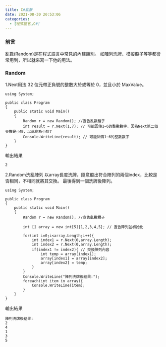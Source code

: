 ```yaml
---
title: C#亂數
date: 2021-08-30 20:53:06
categories:
  - [程式語言,C#]
---
```

### 前言
亂數(Random)是在程式語言中常見的內建類別。
如陣列洗牌、模擬骰子等等都會常用到，所以就來寫一下他的用法。

### Random
1.Next用法 
32 位元帶正負號的整數大於或等於 0，並且小於 MaxValue。

```
using System;

public class Program
{
	public static void Main()
	{
		Random r = new Random(); //宣告亂數種子
		int result = r.Next(1,7); // 可能回傳1~6的整數數字，因為Next第二個參數是小於，以此例為小於7
		Console.WriteLine(result); // 可能回傳1~6的整數數字
	}
}
```
輸出結果
```
2
```

2.Random洗亂陣列
以array長度洗牌，隨意骰出符合陣列的兩個index，比較是否相同，不相同就將其交換。
最後得到一個洗牌後陣列。
```
using System;

public class Program
{
	public static void Main()
	{
		Random r = new Random(); //宣告亂數種子	
		
		int [] array = new int[5]{1,2,3,4,5}; // 宣告陣列並初始化
		
		for(int i=0;i<array.Length;i++){
			int index1 = r.Next(0,array.Length); 
			int index2 = r.Next(0,array.Length); 
			if(index1 != index2){ // 交換陣列內容
				int temp = array[index1];
				array[index1] = array[index2];
				array[index2] = temp;
			}
		}
		Console.WriteLine("陣列洗牌後結果:");
		foreach(int item in array){
			Console.WriteLine(item);
		}
	}
}
```
輸出結果
```
陣列洗牌後結果:
2
4
1
3
5
```